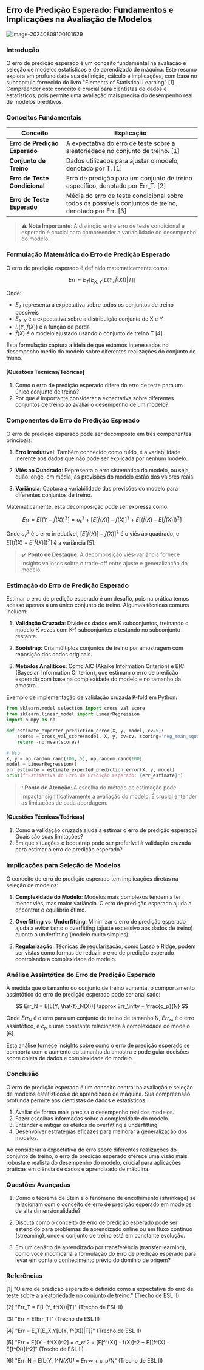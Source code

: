 ## Erro de Predição Esperado: Fundamentos e Implicações na Avaliação de Modelos

![image-20240809100101629](C:\Users\diego.rodrigues\AppData\Roaming\Typora\typora-user-images\image-20240809100101629.png)

### Introdução

O erro de predição esperado é um conceito fundamental na avaliação e seleção de modelos estatísticos e de aprendizado de máquina. Este resumo explora em profundidade sua definição, cálculo e implicações, com base no subcapítulo fornecido do livro "Elements of Statistical Learning" [1]. Compreender este conceito é crucial para cientistas de dados e estatísticos, pois permite uma avaliação mais precisa do desempenho real de modelos preditivos.

### Conceitos Fundamentais

| Conceito                      | Explicação                                                   |
| ----------------------------- | ------------------------------------------------------------ |
| **Erro de Predição Esperado** | A expectativa do erro de teste sobre a aleatoriedade no conjunto de treino. [1] |
| **Conjunto de Treino**        | Dados utilizados para ajustar o modelo, denotado por T. [1]  |
| **Erro de Teste Condicional** | Erro de predição para um conjunto de treino específico, denotado por Err_T. [2] |
| **Erro de Teste Esperado**    | Média do erro de teste condicional sobre todos os possíveis conjuntos de treino, denotado por Err. [3] |

> ⚠️ **Nota Importante**: A distinção entre erro de teste condicional e esperado é crucial para compreender a variabilidade do desempenho do modelo.

### Formulação Matemática do Erro de Predição Esperado

O erro de predição esperado é definido matematicamente como:

$$
Err = E_T[E_{X,Y}[L(Y, \hat{f}(X))|T]]
$$

Onde:
- $E_T$ representa a expectativa sobre todos os conjuntos de treino possíveis
- $E_{X,Y}$ é a expectativa sobre a distribuição conjunta de X e Y
- $L(Y, \hat{f}(X))$ é a função de perda
- $\hat{f}(X)$ é o modelo ajustado usando o conjunto de treino T [4]

Esta formulação captura a ideia de que estamos interessados no desempenho médio do modelo sobre diferentes realizações do conjunto de treino.

#### [Questões Técnicas/Teóricas]

1. Como o erro de predição esperado difere do erro de teste para um único conjunto de treino?
2. Por que é importante considerar a expectativa sobre diferentes conjuntos de treino ao avaliar o desempenho de um modelo?

### Componentes do Erro de Predição Esperado

O erro de predição esperado pode ser decomposto em três componentes principais:

1. **Erro Irredutível**: Também conhecido como ruído, é a variabilidade inerente aos dados que não pode ser explicada por nenhum modelo.

2. **Viés ao Quadrado**: Representa o erro sistemático do modelo, ou seja, quão longe, em média, as previsões do modelo estão dos valores reais.

3. **Variância**: Captura a variabilidade das previsões do modelo para diferentes conjuntos de treino.

Matematicamente, esta decomposição pode ser expressa como:

$$
Err = E[(Y - \hat{f}(X))^2] = \sigma_\epsilon^2 + [E[\hat{f}(X)] - f(X)]^2 + E[(\hat{f}(X) - E[\hat{f}(X)])^2]
$$

Onde $\sigma_\epsilon^2$ é o erro irredutível, $[E[\hat{f}(X)] - f(X)]^2$ é o viés ao quadrado, e $E[(\hat{f}(X) - E[\hat{f}(X)])^2]$ é a variância [5].

> ✔️ **Ponto de Destaque**: A decomposição viés-variância fornece insights valiosos sobre o trade-off entre ajuste e generalização do modelo.

### Estimação do Erro de Predição Esperado

Estimar o erro de predição esperado é um desafio, pois na prática temos acesso apenas a um único conjunto de treino. Algumas técnicas comuns incluem:

1. **Validação Cruzada**: Divide os dados em K subconjuntos, treinando o modelo K vezes com K-1 subconjuntos e testando no subconjunto restante.

2. **Bootstrap**: Cria múltiplos conjuntos de treino por amostragem com reposição dos dados originais.

3. **Métodos Analíticos**: Como AIC (Akaike Information Criterion) e BIC (Bayesian Information Criterion), que estimam o erro de predição esperado com base na complexidade do modelo e no tamanho da amostra.

Exemplo de implementação de validação cruzada K-fold em Python:

```python
from sklearn.model_selection import cross_val_score
from sklearn.linear_model import LinearRegression
import numpy as np

def estimate_expected_prediction_error(X, y, model, cv=5):
    scores = cross_val_score(model, X, y, cv=cv, scoring='neg_mean_squared_error')
    return -np.mean(scores)

# Uso
X, y = np.random.rand(100, 5), np.random.rand(100)
model = LinearRegression()
err_estimate = estimate_expected_prediction_error(X, y, model)
print(f"Estimativa do Erro de Predição Esperado: {err_estimate}")
```

> ❗ **Ponto de Atenção**: A escolha do método de estimação pode impactar significativamente a avaliação do modelo. É crucial entender as limitações de cada abordagem.

#### [Questões Técnicas/Teóricas]

1. Como a validação cruzada ajuda a estimar o erro de predição esperado? Quais são suas limitações?
2. Em que situações o bootstrap pode ser preferível à validação cruzada para estimar o erro de predição esperado?

### Implicações para Seleção de Modelos

O conceito de erro de predição esperado tem implicações diretas na seleção de modelos:

1. **Complexidade do Modelo**: Modelos mais complexos tendem a ter menor viés, mas maior variância. O erro de predição esperado ajuda a encontrar o equilíbrio ótimo.

2. **Overfitting vs. Underfitting**: Minimizar o erro de predição esperado ajuda a evitar tanto o overfitting (ajuste excessivo aos dados de treino) quanto o underfitting (modelo muito simples).

3. **Regularização**: Técnicas de regularização, como Lasso e Ridge, podem ser vistas como formas de reduzir o erro de predição esperado controlando a complexidade do modelo.

### Análise Assintótica do Erro de Predição Esperado

À medida que o tamanho do conjunto de treino aumenta, o comportamento assintótico do erro de predição esperado pode ser analisado:

$$
Err_N = E[L(Y, \hat{f}_N(X))] \approx Err_\infty + \frac{c_p}{N}
$$

Onde $Err_N$ é o erro para um conjunto de treino de tamanho N, $Err_\infty$ é o erro assintótico, e $c_p$ é uma constante relacionada à complexidade do modelo [6].

Esta análise fornece insights sobre como o erro de predição esperado se comporta com o aumento do tamanho da amostra e pode guiar decisões sobre coleta de dados e complexidade do modelo.

### Conclusão

O erro de predição esperado é um conceito central na avaliação e seleção de modelos estatísticos e de aprendizado de máquina. Sua compreensão profunda permite aos cientistas de dados e estatísticos:

1. Avaliar de forma mais precisa o desempenho real dos modelos.
2. Fazer escolhas informadas sobre a complexidade do modelo.
3. Entender e mitigar os efeitos de overfitting e underfitting.
4. Desenvolver estratégias eficazes para melhorar a generalização dos modelos.

Ao considerar a expectativa do erro sobre diferentes realizações do conjunto de treino, o erro de predição esperado oferece uma visão mais robusta e realista do desempenho do modelo, crucial para aplicações práticas em ciência de dados e aprendizado de máquina.

### Questões Avançadas

1. Como o teorema de Stein e o fenômeno de encolhimento (shrinkage) se relacionam com o conceito de erro de predição esperado em modelos de alta dimensionalidade?

2. Discuta como o conceito de erro de predição esperado pode ser estendido para problemas de aprendizado online ou em fluxo contínuo (streaming), onde o conjunto de treino está em constante evolução.

3. Em um cenário de aprendizado por transferência (transfer learning), como você modificaria a formulação do erro de predição esperado para levar em conta o conhecimento prévio do domínio de origem?

### Referências

[1] "O erro de predição esperado é definido como a expectativa do erro de teste sobre a aleatoriedade no conjunto de treino." (Trecho de ESL II)

[2] "Err_T = E[L(Y, f^(X))|T]" (Trecho de ESL II)

[3] "Err = E[Err_T]" (Trecho de ESL II)

[4] "Err = E_T[E_X,Y[L(Y, f^(X))|T]]" (Trecho de ESL II)

[5] "Err = E[(Y - f^(X))^2] = σ_ε^2 + [E[f^(X)] - f(X)]^2 + E[(f^(X) - E[f^(X)])^2]" (Trecho de ESL II)

[6] "Err_N = E[L(Y, f^_N(X))] ≈ Err_∞ + c_p/N" (Trecho de ESL II)